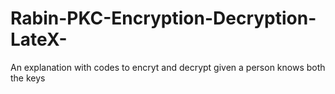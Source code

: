 # Rabin-PKC-Encryption-Decryption-LateX-
An explanation with codes to encryt and decrypt given a person knows both the keys
